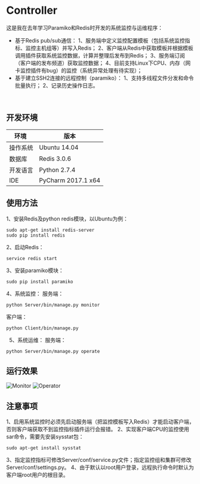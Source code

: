 # Controller
这是我在去年学习Paramiko和Redis时开发的系统监控与运维程序：
- 基于Redis pub/sub通信：
1、服务端中定义监控配置模板（包括系统监控指标、监控主机组等）并写入Redis；
2、客户端从Redis中获取模板并根据模板调用插件获取系统监控数据，计算并整理后发布到Redis；
3、服务端订阅（客户端的发布频道）获取监控数据；
4、目前支持Linux下CPU、内存（网卡监控插件有bug）的监控（系统异常处理有待实现）；
- 基于建立SSH2连接的远程控制（paramiko）：
1、支持多线程文件分发和命令批量执行；
2、记录历史操作日志。

  
## 开发环境
环境 | 版本
---|---
操作系统 | Ubuntu 14.04
数据库 | Redis 3.0.6
开发语言 | Python 2.7.4
IDE | PyCharm 2017.1 x64

## 使用方法
1、安装Redis及python redis模块，以Ubuntu为例：
<pre><code>sudo apt-get install redis-server
sudo pip install redis
</code></pre>

2、启动Redis：
<pre><code>service redis start</code></pre>

3、安装paramiko模块：
<pre><code>sudo pip install paramiko</code></pre>

4、系统监控：
服务端：
<pre><code>python Server/bin/manage.py monitor</code></pre>
客户端：
<pre><code>python Client/bin/manage.py</code></pre>
 
5、系统运维：
服务端：
<pre><code>python Server/bin/manage.py operate</code></pre>

## 运行效果
![Monitor](http://ooaovpott.bkt.clouddn.com/Monitor.png)
![Operator](http://ooaovpott.bkt.clouddn.com/Operator.png)
 
 ## 注意事项
 1、启用系统监控时必须先启动服务端（把监控模板写入Redis）才能启动客户端，否则客户端获取不到监控指标插件运行会报错。
 2、实现客户端CPU的监控使用sar命令，需要先安装sysstat包：
 <pre><code>sudo apt-get install sysstat</code></pre>
 3、指定监控指标可修改Server/conf/service.py文件；指定监控组和集群可修改Server/conf/settings.py。
 4、由于默认以root用户登录，远程执行命令时默认为客户端root用户的根目录。
